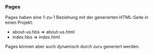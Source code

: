 ### Pages

Pages haben eine 1-zu-1 Beziehung mit der generierten HTML-Seite in einen Projekt:

* about-us.hbs => about-us.html
* index.hbs => index.html

Pages können aber auch dynamisch durch `data` generiert werden.
